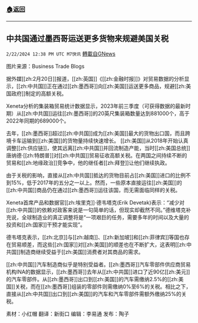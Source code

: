###  [:house:返回](README.md)
---


## 中共国通过墨西哥运送更多货物来规避美国关税
`2/22/2024 12:38 PM UTC M7快讯` [轉載自GNews](https://gnews.org/articles/2332187)

图片来源：Business Trade Blogs

据外媒[[zh:2月20日]]报道，[[zh:英国]]《[[zh:金融时报]]》对贸易数据的分析显示，[[zh:中共国]]正在通过[[zh:墨西哥]]向[[zh:美国]]运送更多商品，规避[[zh:美国政府]]制定的高额关税。

Xeneta分析的集装箱贸易统计数据显示，2023年前三季度（可获得数据的最新时期）从[[zh:中共国]]运往[[zh:墨西哥]]的20英尺集装箱数量达到881000个，高于2022年同期的689000个。

去年，[[zh:墨西哥]]超过[[zh:中共国]]成为[[zh:美国]]最大的货物出口国，而且跨境卡车运输到[[zh:美国]]的货物量持续快速增长。
[[zh:美国]]从2018年开始认真调整[[zh:供应链]]，使其远离[[zh:中共国]]并回流制造产能，当时[[zh:美国总统]]唐纳德·[[zh:特朗普]]对[[zh:中共国]]贸易征收高额关税。在两国之间持续不断的贸易和[[zh:地缘政治]]竞争中，他的继任者[[zh:拜登]]让他们继续执政。

由于关税的影响，直接从[[zh:中共国]]抵达的货物目前占[[zh:美国]]进口的比例不到15%，低于2017年的五分之一以上。然而，一些原本直接运往[[zh:美国]]的[[zh:中共国]]商品仍在通过[[zh:墨西哥]]运往该国，而无需面临同样的关税。

Xeneta首席产品和数据官[[zh:埃里克]]·德韦塔克(Erik Devetak)表示：“减少对[[zh:中共国]]的依赖对政客来说是一句简单的话，但现实却截然不同。”德维塔克补充说，全球制造业的真正调整将是“一项艰巨的任务，需要多年的时间以及大量的投资和[[zh:国家]]干预才能实现”。

德韦塔克表示，[[zh:北京]]与[[zh:越南]]、[[zh:新加坡]]和[[zh:菲律宾]]等国也存在贸易顺差，而这些[[zh:国家]]对[[zh:美国]]的顺差也在不断扩大，这表明[[zh:中共国]]制造商继续受益于[[zh:美国]]消费者对其商品的需求。

[[zh:中共国]]汽车制造商似乎是特别受益者。[[zh:墨西哥]]汽车零部件供应商贸易机构INA的数据显示，[[zh:墨西哥]]去年从[[zh:中共国]]进口了近90亿[[zh:美元]]的汽车零部件。从[[zh:墨西哥]]出口到[[zh:美国]]的汽车需缴纳2.5%的[[zh:美国]]关税，而在[[zh:墨西哥]]组装的零部件则需缴纳0%至6%的关税。相比之下，直接从[[zh:中共国]]出口到[[zh:美国]]的汽车和汽车零部件需额外缴纳25%的关税。

      
素材：小红帽  翻译：新街口  编辑：李易通  发布：陶子

